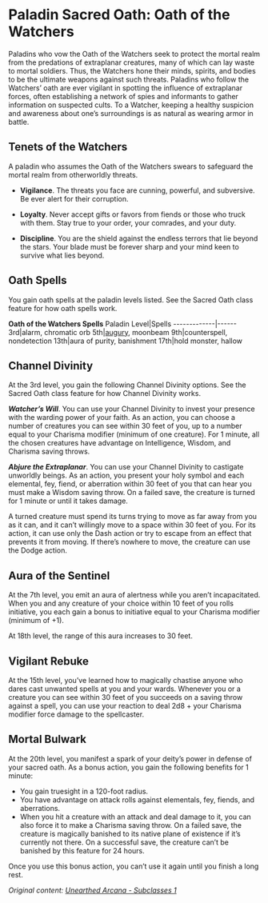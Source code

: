 # Paladin Sacred Oath: Oath of the Watchers
Paladins who vow the Oath of the Watchers seek to protect the mortal realm from the predations of extraplanar creatures, many of which can lay waste to mortal soldiers. Thus, the Watchers hone their minds, spirits, and bodies to be the ultimate weapons against such threats. Paladins who follow the Watchers’ oath are ever vigilant in spotting the influence of extraplanar forces, often establishing a network of spies and informants to gather information on suspected cults. To a Watcher, keeping a healthy suspicion and awareness about one’s surroundings is as natural as wearing armor in battle.

## Tenets of the Watchers
A paladin who assumes the Oath of the Watchers swears to safeguard the mortal realm from otherworldly threats.

* **Vigilance**. The threats you face are cunning, powerful, and subversive. Be ever alert for their corruption.

* **Loyalty**. Never accept gifts or favors from fiends or those who truck with them. Stay true to your order, your comrades, and your duty.

* **Discipline**. You are the shield against the endless terrors that lie beyond the stars. Your blade must be forever sharp and your mind keen to survive what lies beyond.

## Oath Spells
You gain oath spells at the paladin levels listed. See the Sacred Oath class feature for how oath spells work.

**Oath of the Watchers Spells**
Paladin Level|Spells
-------------|------
3rd|alarm, chromatic orb
5th|[augury](https://www.dndbeyond.com/spells/augury), moonbeam
9th|counterspell, nondetection
13th|aura of purity, banishment
17th|hold monster, hallow

## Channel Divinity
At the 3rd level, you gain the following Channel Divinity options. See the Sacred Oath class feature for how Channel Divinity works.

***Watcher’s Will***. You can use your Channel Divinity to invest your presence with the warding power of your faith. As an action, you can choose a number of creatures you can see within 30 feet of you, up to a number equal to your Charisma modifier (minimum of one creature). For 1 minute, all the chosen creatures have advantage on Intelligence, Wisdom, and Charisma saving throws.

***Abjure the Extraplanar***. You can use your Channel Divinity to castigate unworldly beings. As an action, you present your holy symbol and each elemental, fey, fiend, or aberration within 30 feet of you that can hear you must make a Wisdom saving throw. On a failed save, the creature is turned for 1 minute or until it takes damage.

A turned creature must spend its turns trying to move as far away from you as it can, and it can’t willingly move to a space within 30 feet of you. For its action, it can use only the Dash action or try to escape from an effect that prevents it from moving. If there’s nowhere to move, the creature can use the Dodge action.

## Aura of the Sentinel
At the 7th level, you emit an aura of alertness while you aren’t incapacitated. When you and any creature of your choice within 10 feet of you rolls initiative, you each gain a bonus to initiative equal to your Charisma modifier (minimum of +1).

At 18th level, the range of this aura increases to 30 feet.

## Vigilant Rebuke
At the 15th level, you’ve learned how to magically chastise anyone who dares cast unwanted spells at you and your wards. Whenever you or a creature you can see within 30 feet of you succeeds on a saving throw against a spell, you can use your reaction to deal 2d8 + your Charisma modifier force damage to the spellcaster.

## Mortal Bulwark
At the 20th level, you manifest a spark of your deity’s power in defense of your sacred oath. As a bonus action, you gain the following benefits for 1 minute:

* You gain truesight in a 120-foot radius.
* You have advantage on attack rolls against elementals, fey, fiends, and aberrations.
* When you hit a creature with an attack and deal damage to it, you can also force it to make a Charisma saving throw. On a failed save, the creature is magically banished to its native plane of existence if it’s currently not there. On a successful save, the creature can’t be banished by this feature for 24 hours.

Once you use this bonus action, you can’t use it again until you finish a long rest. 

*Original content: [Unearthed Arcana - Subclasses 1](https://dnd.wizards.com/articles/unearthed-arcana/subclasses1)*